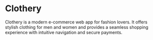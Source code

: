# Clothery
Clothery is a modern e-commerce web app for fashion lovers. It offers stylish clothing for men and women and provides a seamless shopping experience with intuitive navigation and secure payments.
